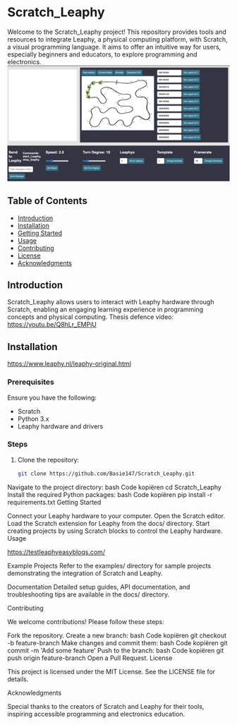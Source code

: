# Scratch_Leaphy

Welcome to the Scratch_Leaphy project! This repository provides tools and resources to integrate Leaphy, a physical computing platform, with Scratch, a visual programming language. It aims to offer an intuitive way for users, especially beginners and educators, to explore programming and electronics.
![Simulation Interface](https://github.com/Basie147/Scratch_Leaphy/blob/main/Readme/DigitalTwin.png)


## Table of Contents
- [Introduction](#introduction)
- [Installation](#installation)
- [Getting Started](#getting-started)
- [Usage](#usage)
- [Contributing](#contributing)
- [License](#license)
- [Acknowledgments](#acknowledgments)

## Introduction
Scratch_Leaphy allows users to interact with Leaphy hardware through Scratch, enabling an engaging learning experience in programming concepts and physical computing.
Thesis defence video: https://youtu.be/Q8hLr_EMPjU

## Installation
https://www.leaphy.nl/leaphy-original.html

### Prerequisites
Ensure you have the following:
- Scratch
- Python 3.x
- Leaphy hardware and drivers

### Steps
1. Clone the repository:
   ```bash
   git clone https://github.com/Basie147/Scratch_Leaphy.git
Navigate to the project directory:
bash
Code kopiëren
cd Scratch_Leaphy
Install the required Python packages:
bash
Code kopiëren
pip install -r requirements.txt
Getting Started

Connect your Leaphy hardware to your computer.
Open the Scratch editor.
Load the Scratch extension for Leaphy from the docs/ directory.
Start creating projects by using Scratch blocks to control the Leaphy hardware.
Usage


https://testleaphyeasybloqs.com/


Example Projects
Refer to the examples/ directory for sample projects demonstrating the integration of Scratch and Leaphy.

Documentation
Detailed setup guides, API documentation, and troubleshooting tips are available in the docs/ directory.

Contributing

We welcome contributions! Please follow these steps:

Fork the repository.
Create a new branch:
bash
Code kopiëren
git checkout -b feature-branch
Make changes and commit them:
bash
Code kopiëren
git commit -m 'Add some feature'
Push to the branch:
bash
Code kopiëren
git push origin feature-branch
Open a Pull Request.
License

This project is licensed under the MIT License. See the LICENSE file for details.

Acknowledgments

Special thanks to the creators of Scratch and Leaphy for their tools, inspiring accessible programming and electronics education.
